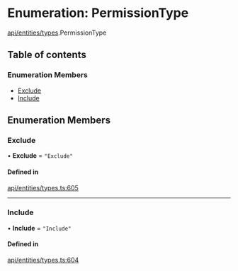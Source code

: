 # Enumeration: PermissionType

[api/entities/types](../wiki/api.entities.types).PermissionType

## Table of contents

### Enumeration Members

- [Exclude](../wiki/api.entities.types.PermissionType#exclude)
- [Include](../wiki/api.entities.types.PermissionType#include)

## Enumeration Members

### Exclude

• **Exclude** = ``"Exclude"``

#### Defined in

[api/entities/types.ts:605](https://github.com/PolymeshAssociation/polymesh-sdk/blob/9a8715021/src/api/entities/types.ts#L605)

___

### Include

• **Include** = ``"Include"``

#### Defined in

[api/entities/types.ts:604](https://github.com/PolymeshAssociation/polymesh-sdk/blob/9a8715021/src/api/entities/types.ts#L604)
